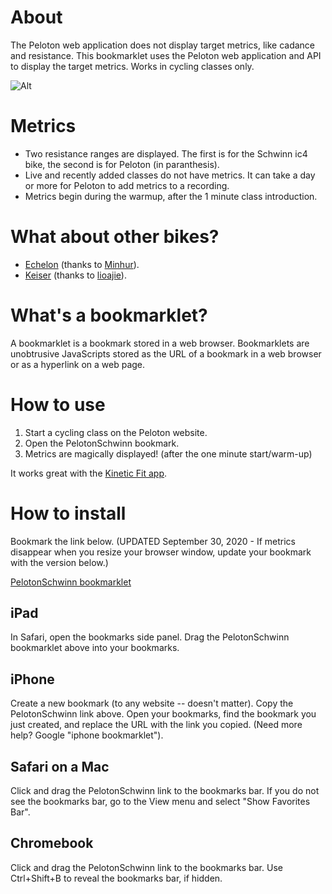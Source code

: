 # About
The Peloton web application does not display target metrics, like cadance and resistance. This bookmarklet uses the Peloton web application and API to display the target metrics. Works in cycling classes only.

![Alt](https://coffeesnip.com/example.jpeg "Peloton class with target metrics")

# Metrics
- Two resistance ranges are displayed. The first is for the Schwinn ic4 bike, the second is for Peloton (in paranthesis).
- Live and recently added classes do not have metrics. It can take a day or more for Peloton to add metrics to a recording.
- Metrics begin during the warmup, after the 1 minute class introduction.

# What about other bikes?
- [Echelon](https://github.com/minhur/peloton_echelon_metrics) (thanks to [Minhur](https://github.com/minhur)).
- [Keiser](https://github.com/lioajie/pelokeiser_metrics) (thanks to [lioajie](https://github.com/lioajie)).

# What's a bookmarklet?
A bookmarklet is a bookmark stored in a web browser. Bookmarklets are unobtrusive JavaScripts stored as the URL of a bookmark in a web browser or as a hyperlink on a web page.

# How to use
1. Start a cycling class on the Peloton website.
2. Open the PelotonSchwinn bookmark.
3. Metrics are magically displayed! (after the one minute start/warm-up)

It works great with the [Kinetic Fit app](https://www.kinetic.fit).

# How to install
Bookmark the link below. (UPDATED September 30, 2020 - If metrics disappear when you resize your browser window, update your bookmark with the version below.)

[PelotonSchwinn bookmarklet](javascript:(function()%7Bvar%20rideID%3Dwindow.location.pathname.split(%22%2F%22)%3BrideID%3DrideID%5BrideID.length-1%5D%2Cfetch(%22https%3A%2F%2Fapi.onepeloton.com%2Fapi%2Fride%2F%22%2BrideID%2B%22%2Fdetails%3Fstream_source%3Dmultichannel%22%2C%7Bheaders%3A%7Baccept%3A%22application%2Fjson%2C%20text%2Fplain%2C%20*%2F*%22%2C%22accept-language%22%3A%22en-US%22%2C%22peloton-platform%22%3A%22web%22%2C%22sec-fetch-dest%22%3A%22empty%22%2C%22sec-fetch-mode%22%3A%22cors%22%2C%22sec-fetch-site%22%3A%22same-site%22%2C%22x-requested-with%22%3A%22XmlHttpRequest%22%7D%2Creferrer%3A%22https%3A%2F%2Fmembers.onepeloton.com%2Fclasses%2Fplayer%2F%22%2BrideID%2CreferrerPolicy%3A%22no-referrer-when-downgrade%22%2Cbody%3Anull%2Cmethod%3A%22GET%22%2Cmode%3A%22cors%22%2Ccredentials%3A%22include%22%7D).then(function(e)%7Breturn%20e.json()%7D).then(function(e)%7Bvar%20t%3D%5B1%2C1%2C1%2C1%2C1%2C1%2C1%2C1%2C1%2C1%2C1%2C1%2C1%2C1%2C1%2C1%2C1%2C1%2C1%2C1%2C1%2C1%2C1%2C2%2C3%2C4%2C5%2C6%2C7%2C8%2C9%2C11%2C12%2C14%2C15%2C17%2C19%2C20%2C22%2C23%2C25%2C27%2C29%2C31%2C33%2C35%2C38%2C41%2C43%2C46%2C49%2C51%2C52%2C53%2C54%2C55%2C56%2C57%2C58%2C59%2C60%2C61%2C62%2C63%2C64%2C65%2C66%2C67%2C68%2C69%2C70%2C71%2C72%2C73%2C74%2C75%2C76%2C77%2C78%2C79%2C80%2C81%2C82%2C83%2C84%2C85%2C86%2C87%2C88%2C89%2C90%2C91%2C92%2C93%2C94%2C95%2C96%2C97%2C98%2C99%2C100%5D%2Cr%3DNumber(e.ride.duration)%2Cs%3Ddocument.createElement(%22div%22)%3Bs.id%3D%22cadresist%22%2Cs.style%3D%22color%3Awhite%3B%20position%3Aabsolute%3B%20top%3A%205%25%3B%20left%3A36%25%3B%20margin-top%3A%2035px%22%2Cs.innerHTML%3D'%3Cdiv%20id%3D%22cadresisttxt%22%20style%3D%22width%3A100%25%3Bcolor%3Awhite%3Btext-align%3Acenter%3B%22%3Emetrics%20start%20during%20warmup%3C%2Fdiv%3E%3Cdiv%20style%3D%22margin-top%3A10px%3Bwidth%3A100%25%3B%20height%3A2px%3B%20background-color%3A%23555555%22%3E%3Cdiv%20id%3D%22cadresistprogress%22%20style%3D%22width%3A0%25%3Btransition%3A990ms%20linear%3Bheight%3A2px%3Bbackground-color%3Awhite%22%3E%3C%2Fdiv%3E%3C%2Fdiv%3E'%2Cdocument.querySelector(%22div%5Bclass%3D'jw-wrapper%20jw-reset'%5D%22).after(s)%3Bvar%20n%3Ddocument.getElementById(%22cadresisttxt%22)%2Ci%3Ddocument.getElementById(%22cadresistprogress%22)%3Bif(!e.instructor_cues.length)return%20s.innerHTML%3D%22Class%20does%20not%20have%20target%20metrics.%22%2Cvoid%20setTimeout(function()%7Bs.innerHTML%3D%22%22%7D%2C5e3)%3Bfor(var%20a%3D%5B%5D%2Co%3De.instructor_cues%5B0%5D%2Cc%3D1%3Bc%3Ce.instructor_cues.length%3Bc%2B%2B)%7Bvar%20d%3De.instructor_cues%5Bc%5D%3Bo.resistance_range.upper%3D%3Dd.resistance_range.upper%26%26o.resistance_range.lower%3D%3Dd.resistance_range.lower%26%26o.cadence_range.upper%3D%3Dd.cadence_range.upper%26%26o.cadence_range.lower%3D%3Dd.cadence_range.lower%3Fo.offsets.end%3Dd.offsets.end%3A(a.push(o)%2Co%3Dd)%7Da.push(d)%2Ce.instructor_cues%3Da%3Bvar%20u%3Ddocument.querySelector(%22div%5Bclass%3D'player-overlay-wrapper'%5D%22)%3Bnew%20MutationObserver(function(s)%7Bvar%20a%3Ddocument.querySelector(%22p%5Bdata-test-id%3D'time-to-complete'%5D%22)%3Bif(!a)return%3Bif(2!%3D(a%3Da.innerHTML.split(%22%3A%22)).length)return%3Bfor(var%20o%3Dr-(60*Number(a%5B0%5D)%2BNumber(a%5B1%5D))%2BNumber(e.ride.pedaling_start_offset)%2Cc%3D0%3Bc%3Ce.instructor_cues.length%3Bc%2B%2B)%7Bvar%20d%3De.instructor_cues%5Bc%5D%3Bif(o%3E%3DNumber(d.offsets.start)%26%26o%3C%3DNumber(d.offsets.end))return%20n.innerHTML%3D%22cadence%3A%20%22%2Bd.cadence_range.lower%2B%22%20-%20%22%2Bd.cadence_range.upper%2B%22%20%26nbsp%3B%26nbsp%3B%26nbsp%3B%26nbsp%3B%20resistance%3A%20%22%2Bt%5Bd.resistance_range.lower%5D%2B%22%20-%20%22%2Bt%5Bd.resistance_range.upper%5D%2B%22%26nbsp%3B%26nbsp%3B%26nbsp%3B%26nbsp%3B%20(%22%2Bd.resistance_range.lower%2B%22%20-%20%22%2Bd.resistance_range.upper%2B%22)%22%2Cvoid(o%3D%3DNumber(d.offsets.start)%3F(i.style.transition%3D%22none%22%2Ci.style.width%3D%220%25%22)%3A(i.style.transition%3D%22990ms%20linear%22%2Ci.style.width%3DMath.round((o-d.offsets.start)%2F(d.offsets.end-d.offsets.start)*100)%2B%22%25%22))%7D%7D).observe(u%2C%7Battributes%3A!0%2CchildList%3A!0%2Csubtree%3A!0%2CcharacterData%3A!0%7D)%7D)%3B%7D)()%3B)

## iPad
In Safari, open the bookmarks side panel. Drag the PelotonSchwinn bookmarklet above into your bookmarks.

## iPhone
Create a new bookmark (to any website -- doesn't matter). Copy the PelotonSchwinn link above. Open your bookmarks, find the bookmark you just created, and replace the URL with the link you copied. (Need more help? Google "iphone bookmarklet").

## Safari on a Mac
Click and drag the PelotonSchwinn link to the bookmarks bar. If you do not see the bookmarks bar, go to the View menu and select "Show Favorites Bar".

## Chromebook
Click and drag the PelotonSchwinn link to the bookmarks bar. Use Ctrl+Shift+B to reveal the bookmarks bar, if hidden.
